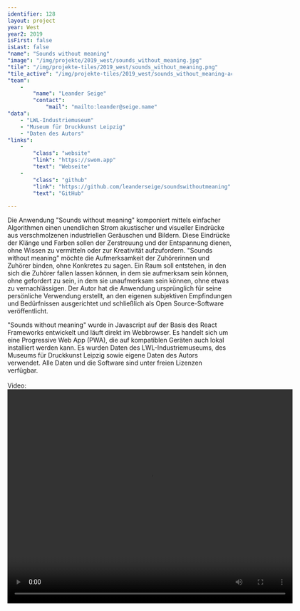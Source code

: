 ```yaml
---
identifier: 128
layout: project
year: West
year2: 2019
isFirst: false
isLast: false
"name": "Sounds without meaning"
"image": "/img/projekte/2019_west/sounds_without_meaning.jpg"
"tile": "/img/projekte-tiles/2019_west/sounds_without_meaning.png"
"tile_active": "/img/projekte-tiles/2019_west/sounds_without_meaning-active.png"
"team":
    -
        "name": "Leander Seige"
        "contact":
            "mail": "mailto:leander@seige.name"
"data":
    - "LWL-Industriemuseum"
    - "Museum für Druckkunst Leipzig"
    - "Daten des Autors"
"links":
    -
        "class": "website"
        "link": "https://swom.app"
        "text": "Webseite"
    -
        "class": "github"
        "link": "https://github.com/leanderseige/soundswithoutmeaning"
        "text": "GitHub"
           
---
```

Die Anwendung "Sounds without meaning" komponiert mittels einfacher Algorithmen einen unendlichen Strom akustischer und visueller Eindrücke aus verschmolzenen industriellen Geräuschen und Bildern. Diese Eindrücke der Klänge und Farben sollen der Zerstreuung und der Entspannung dienen, ohne Wissen zu vermitteln oder zur Kreativität aufzufordern. "Sounds without meaning" möchte die Aufmerksamkeit der Zuhörerinnen und Zuhörer binden, ohne Konkretes zu sagen. Ein Raum soll entstehen, in den sich die Zuhörer fallen lassen können, in dem sie aufmerksam sein können, ohne gefordert zu sein, in dem sie unaufmerksam sein können, ohne etwas zu vernachlässigen. Der Autor hat die Anwendung ursprünglich für seine persönliche Verwendung erstellt, an den eigenen subjektiven Empfindungen und Bedürfnissen ausgerichtet und schließlich als Open Source-Software veröffentlicht.

"Sounds without meaning" wurde in Javascript auf der Basis des React Frameworks entwickelt und läuft direkt im Webbrowser. Es handelt sich um eine Progressive Web App (PWA), die auf kompatiblen Geräten auch lokal installiert werden kann. Es wurden Daten des LWL-Industriemuseums, des Museums für Druckkunst Leipzig sowie eigene Daten des Autors verwendet. Alle Daten und die Software sind unter freien Lizenzen verfügbar.<br/><br/>
Video:<br/> 
<video width="640" height="480" controls="controls"> <source src="/projekte/2019_west/sounds_without_meaning.mp4" type="video/mp4"> <source src="/projekte/2019_west/sounds_without_meaning.ogg" type="video/ogg"> Ihr Browser unterstützt dieses Videoformat nicht. </video>